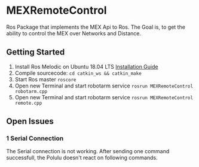 # MEXRemoteControl

Ros Package that implements the MEX Api to Ros. 
The Goal is, to get the ability to control the MEX over Networks and Distance.



## Getting Started

 1. Install Ros Melodic on Ubuntu 18.04 LTS [Installation Guide](http://wiki.ros.org/melodic/Installation/Ubuntu)
 2. Compile sourcecode: `cd catkin_ws && catkin_make`
 3. Start Ros master `roscore`
 4. Open new Terminal and start robotarm service `rosrun MEXRemoteControl robotarm.cpp`
 5. Open new Terminal and start robotarm service `rosrun MEXRemoteControl remote.cpp`
## Open Issues

### 1 Serial Connection
The Serial connection is not working. After sending one command successfull, the Polulu doesn't react on following commands.
